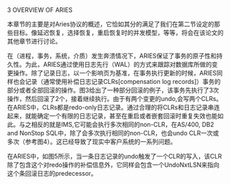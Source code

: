 3 OVERVIEW OF ARIES

本章节的主要是对Aries协议的概述，它恰如其分的满足了我们在第二节设定的那些目标。像延迟恢复，选择恢复，重启恢复时的并发模型，等等，将会在该论文的其他章节进行讨论。

在（进程，事务，系统，介质）发生奔溃情况下，ARIES保证了事务的原子性和持久性。为此，ARIES通过使用日志先行（WAL）的方式来跟踪对数据库所做的变更操作。除了记录日志，以一个影响页为基准，在事务执行更新的时候，ARIES同样也会记录（通常使用补偿日志记录CLRs[compensation log records]）事务的部分或者全部回滚的操作。图3给出了一种部分回滚的例子，该事务先执行了3次操作，然后回滚了2个，接着继续执行。由于有两个变更的undo,会写两个CLRs。在ARIES中，CLRs都是redo-only日志记录。通过合理的将CLRs和日志记录串连起来，就能确定一个有限的日志记录，甚至在重启或者嵌套回滚时重复失效也能如此。与之相反的就是IMS,它可能会执行多次相同的non-CLR，在AS/400, DB2 and NonStop SQL中，除了会多次执行相同的non-CLR，也会undo CLR一次或多次（参考图4）。这已经导致了现实中客户系统的一系列问题。

在ARIES中，如图5所示，当一条日志记录的undo触发了一个CLR的写入，该CLR除了包含这个对redo操作的补偿信息外，它同样会包含一个UndoNxtLSN来指向这个条回滚日志的predecessor。